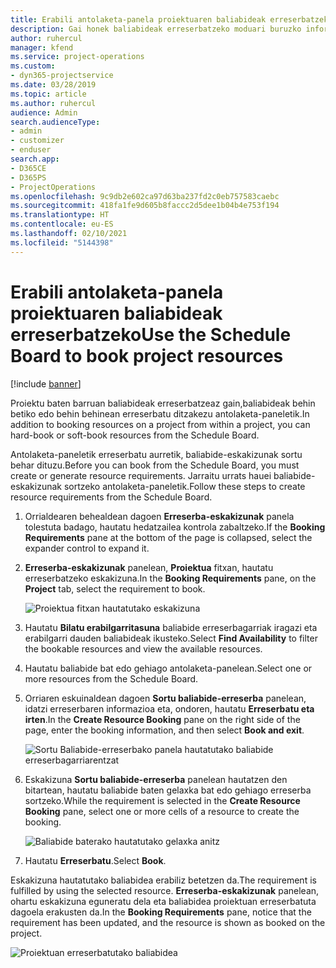 ```yaml
---
title: Erabili antolaketa-panela proiektuaren baliabideak erreserbatzeko
description: Gai honek baliabideak erreserbatzeko moduari buruzko informazioa eskaintzen du.
author: ruhercul
manager: kfend
ms.service: project-operations
ms.custom:
- dyn365-projectservice
ms.date: 03/28/2019
ms.topic: article
ms.author: ruhercul
audience: Admin
search.audienceType:
- admin
- customizer
- enduser
search.app:
- D365CE
- D365PS
- ProjectOperations
ms.openlocfilehash: 9c9db2e602ca97d63ba237fd2c0eb757583caebc
ms.sourcegitcommit: 418fa1fe9d605b8faccc2d5dee1b04b4e753f194
ms.translationtype: HT
ms.contentlocale: eu-ES
ms.lasthandoff: 02/10/2021
ms.locfileid: "5144398"
---
```

# <a name="use-the-schedule-board-to-book-project-resources"></a><span data-ttu-id="81dd9-103">Erabili antolaketa-panela proiektuaren baliabideak erreserbatzeko</span><span class="sxs-lookup"><span data-stu-id="81dd9-103">Use the Schedule Board to book project resources</span></span>

[!include [banner](../includes/psa-now-project-operations.md)]

<span data-ttu-id="81dd9-104">Proiektu baten barruan baliabideak erreserbatzeaz gain,baliabideak behin betiko edo behin behinean erreserbatu ditzakezu antolaketa-paneletik.</span><span class="sxs-lookup"><span data-stu-id="81dd9-104">In addition to booking resources on a project from within a project, you can hard-book or soft-book resources from the Schedule Board.</span></span>

<span data-ttu-id="81dd9-105">Antolaketa-paneletik erreserbatu aurretik, baliabide-eskakizunak sortu behar dituzu.</span><span class="sxs-lookup"><span data-stu-id="81dd9-105">Before you can book from the Schedule Board, you must create or generate resource requirements.</span></span> <span data-ttu-id="81dd9-106">Jarraitu urrats hauei baliabide-eskakizunak sortzeko antolaketa-paneletik.</span><span class="sxs-lookup"><span data-stu-id="81dd9-106">Follow these steps to create resource requirements from the Schedule Board.</span></span>

1. <span data-ttu-id="81dd9-107">Orrialdearen behealdean dagoen **Erreserba-eskakizunak** panela tolestuta badago, hautatu hedatzailea kontrola zabaltzeko.</span><span class="sxs-lookup"><span data-stu-id="81dd9-107">If the **Booking Requirements** pane at the bottom of the page is collapsed, select the expander control to expand it.</span></span>
2. <span data-ttu-id="81dd9-108">**Erreserba-eskakizunak** panelean, **Proiektua** fitxan, hautatu erreserbatzeko eskakizuna.</span><span class="sxs-lookup"><span data-stu-id="81dd9-108">In the **Booking Requirements** pane, on the **Project** tab, select the requirement to book.</span></span>

    ![Proiektua fitxan hautatutako eskakizuna](media/Resource-Management-image73.png)

3. <span data-ttu-id="81dd9-110">Hautatu **Bilatu erabilgarritasuna** baliabide erreserbagarriak iragazi eta erabilgarri dauden baliabideak ikusteko.</span><span class="sxs-lookup"><span data-stu-id="81dd9-110">Select **Find Availability** to filter the bookable resources and view the available resources.</span></span> 
4. <span data-ttu-id="81dd9-111">Hautatu baliabide bat edo gehiago antolaketa-panelean.</span><span class="sxs-lookup"><span data-stu-id="81dd9-111">Select one or more resources from the Schedule Board.</span></span> 
5. <span data-ttu-id="81dd9-112">Orriaren eskuinaldean dagoen **Sortu baliabide-erreserba** panelean, idatzi erreserbaren informazioa eta, ondoren, hautatu **Erreserbatu eta irten**.</span><span class="sxs-lookup"><span data-stu-id="81dd9-112">In the **Create Resource Booking** pane on the right side of the page, enter the booking information, and then select **Book and exit**.</span></span>

    ![Sortu Baliabide-erreserbako panela hautatutako baliabide erreserbagarriarentzat](media/Resource-Management-image74.png)

6. <span data-ttu-id="81dd9-114">Eskakizuna **Sortu baliabide-erreserba** panelean hautatzen den bitartean, hautatu baliabide baten gelaxka bat edo gehiago erreserba sortzeko.</span><span class="sxs-lookup"><span data-stu-id="81dd9-114">While the requirement is selected in the **Create Resource Booking** pane, select one or more cells of a resource to create the booking.</span></span>

    ![Baliabide baterako hautatutako gelaxka anitz](media/Resource-Management-image75.png)

7. <span data-ttu-id="81dd9-116">Hautatu **Erreserbatu**.</span><span class="sxs-lookup"><span data-stu-id="81dd9-116">Select **Book**.</span></span>

<span data-ttu-id="81dd9-117">Eskakizuna hautatutako baliabidea erabiliz betetzen da.</span><span class="sxs-lookup"><span data-stu-id="81dd9-117">The requirement is fulfilled by using the selected resource.</span></span> <span data-ttu-id="81dd9-118">**Erreserba-eskakizunak** panelean, ohartu eskakizuna eguneratu dela eta baliabidea proiektuan erreserbatuta dagoela erakusten da.</span><span class="sxs-lookup"><span data-stu-id="81dd9-118">In the **Booking Requirements** pane, notice that the requirement has been updated, and the resource is shown as booked on the project.</span></span>

![Proiektuan erreserbatutako baliabidea](media/Resource-Management-image76.png)
